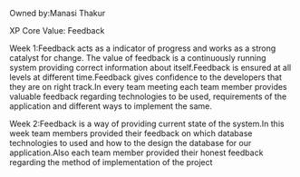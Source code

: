 Owned by:Manasi Thakur

XP Core Value: Feedback

Week 1:Feedback acts as a indicator of progress and works as a strong catalyst for change. The value of feedback is a continuously running system providing correct information about itself.Feedback is ensured at all levels at different time.Feedback gives confidence to the developers that they are on right track.In every team meeting each team member provides valuable feedback regarding technologies to be used, requirements of the application and different ways to implement the same.

Week 2:Feedback is a way of providing current state of the system.In this week team members provided their feedback on which database technologies to used and how to the design the database for our application.Also each team member provided their honest feedback regarding the method of implementation of the project
